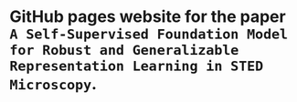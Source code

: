 # GitHub pages website for the paper `A Self-Supervised Foundation Model for Robust and Generalizable Representation Learning in STED Microscopy`.

